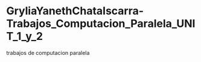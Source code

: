 # GryliaYanethChataIscarra-Trabajos_Computacion_Paralela_UNIT_1_y_2
trabajos de computacion paralela
